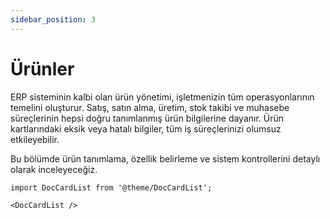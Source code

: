 ```yaml
---
sidebar_position: 3
---
```


# Ürünler

ERP sisteminin kalbi olan ürün yönetimi, işletmenizin tüm operasyonlarının temelini oluşturur. Satış, satın alma, üretim, stok takibi ve muhasebe süreçlerinin hepsi doğru tanımlanmış ürün bilgilerine dayanır. Ürün kartlarındaki eksik veya hatalı bilgiler, tüm iş süreçlerinizi olumsuz etkileyebilir.

Bu bölümde ürün tanımlama, özellik belirleme ve sistem kontrollerini detaylı olarak inceleyeceğiz.

```mdx-code-block
import DocCardList from '@theme/DocCardList';

<DocCardList />
```
